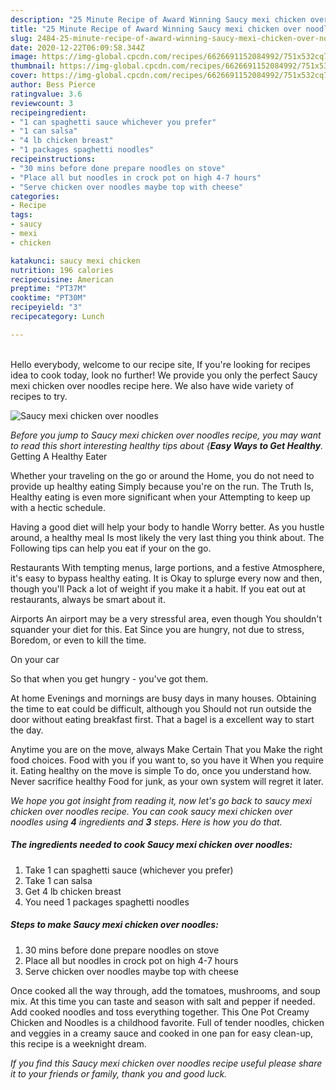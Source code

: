 ```yaml
---
description: "25 Minute Recipe of Award Winning Saucy mexi chicken over noodles"
title: "25 Minute Recipe of Award Winning Saucy mexi chicken over noodles"
slug: 2484-25-minute-recipe-of-award-winning-saucy-mexi-chicken-over-noodles
date: 2020-12-22T06:09:58.344Z
image: https://img-global.cpcdn.com/recipes/6626691152084992/751x532cq70/saucy-mexi-chicken-over-noodles-recipe-main-photo.jpg
thumbnail: https://img-global.cpcdn.com/recipes/6626691152084992/751x532cq70/saucy-mexi-chicken-over-noodles-recipe-main-photo.jpg
cover: https://img-global.cpcdn.com/recipes/6626691152084992/751x532cq70/saucy-mexi-chicken-over-noodles-recipe-main-photo.jpg
author: Bess Pierce
ratingvalue: 3.6
reviewcount: 3
recipeingredient:
- "1 can spaghetti sauce whichever you prefer"
- "1 can salsa"
- "4 lb chicken breast"
- "1 packages spaghetti noodles"
recipeinstructions:
- "30 mins before done prepare noodles on stove"
- "Place all but noodles in crock pot on high 4-7 hours"
- "Serve chicken over noodles maybe top with cheese"
categories:
- Recipe
tags:
- saucy
- mexi
- chicken

katakunci: saucy mexi chicken 
nutrition: 196 calories
recipecuisine: American
preptime: "PT37M"
cooktime: "PT30M"
recipeyield: "3"
recipecategory: Lunch

---
```

<br>
Hello everybody, welcome to our recipe site, If you're looking for recipes idea to cook today, look no further! We provide you only the perfect Saucy mexi chicken over noodles recipe here. We also have wide variety of recipes to try.
<br>


![Saucy mexi chicken over noodles](https://img-global.cpcdn.com/recipes/6626691152084992/751x532cq70/saucy-mexi-chicken-over-noodles-recipe-main-photo.jpg)

<i>Before you jump to Saucy mexi chicken over noodles recipe, you may want to read this short interesting healthy tips about {<strong>Easy Ways to Get Healthy</strong>.</i>
Getting A Healthy Eater

Whether your traveling on the go or around the
Home, you do not need to provide up healthy eating
Simply because you're on the run. The Truth Is,
Healthy eating is even more significant when your
Attempting to keep up with a hectic schedule.

Having a good diet will help your body to handle
Worry better. As you hustle around, a healthy meal
Is most likely the very last thing you think about. The
Following tips can help you eat if your on the go.

Restaurants
With tempting menus, large portions, and a festive
Atmosphere, it's easy to bypass healthy eating. It is 
Okay to splurge every now and then, though you'll
Pack a lot of weight if you make it a habit.
If you eat out at restaurants, always be smart
about it.

Airports
An airport may be a very stressful area, even though 
You shouldn't squander your diet for this. Eat
Since you are hungry, not due to stress,
Boredom, or even to kill the time.

On your car

So that when you get hungry - you've got them.

At home
Evenings and mornings are busy days in many houses.
Obtaining the time to eat could be difficult, although you
Should not run outside the door without eating breakfast
first. 
That a bagel is a excellent way to start the day.

Anytime you are on the move, always Make Certain That you
Make the right food choices. 
Food with you if you want to, so you have it
When you require it. Eating healthy on the move is simple 
To do, once you understand how. Never sacrifice healthy
Food for junk, as your own system will regret it later.


<i>We hope you got insight from reading it, now let's go back to saucy mexi chicken over noodles recipe. You can cook saucy mexi chicken over noodles using <strong>4</strong> ingredients and <strong>3</strong> steps. Here is how you do that.
</i>

##### The ingredients needed to cook Saucy mexi chicken over noodles:

1. Take 1 can spaghetti sauce (whichever you prefer)
1. Take 1 can salsa
1. Get 4 lb chicken breast
1. You need 1 packages spaghetti noodles


##### Steps to make Saucy mexi chicken over noodles:

1. 30 mins before done prepare noodles on stove
1. Place all but noodles in crock pot on high 4-7 hours
1. Serve chicken over noodles maybe top with cheese


Once cooked all the way through, add the tomatoes, mushrooms, and soup mix. At this time you can taste and season with salt and pepper if needed. Add cooked noodles and toss everything together. This One Pot Creamy Chicken and Noodles is a childhood favorite. Full of tender noodles, chicken and veggies in a creamy sauce and cooked in one pan for easy clean-up, this recipe is a weeknight dream. 

<i>If you find this Saucy mexi chicken over noodles recipe useful please share it to your friends or family, thank you and good luck.</i>
